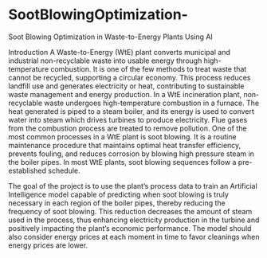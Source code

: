 # SootBlowingOptimization-
Soot Blowing Optimization in Waste-to-Energy Plants Using AI

Introduction
A Waste-to-Energy (WtE) plant converts municipal and industrial non-recyclable waste into usable energy
through high-temperature combustion. It is one of the few methods to treat waste that cannot be recycled,
supporting a circular economy. This process reduces landfill use and generates electricity or heat, contributing
to sustainable waste management and energy production.
In a WtE incineration plant, non-recyclable waste undergoes high-temperature combustion in a furnace.
The heat generated is piped to a steam boiler, and its energy is used to convert water into steam which drives
turbines to produce electricity. Flue gases from the combustion process are treated to remove pollution.
One of the most common processes in a WtE plant is soot blowing. It is a routine maintenance procedure
that maintains optimal heat transfer efficiency, prevents fouling, and reduces corrosion by blowing high pressure steam in the boiler pipes. In most WtE plants, soot blowing sequences follow a pre-established
schedule.

The goal of the project is to use the plant’s process data to train an Artificial Intelligence model capable
of predicting when soot blowing is truly necessary in each region of the boiler pipes, thereby reducing the
frequency of soot blowing. This reduction decreases the amount of steam used in the process, thus enhancing
electricity production in the turbine and positively impacting the plant’s economic performance. The model
should also consider energy prices at each moment in time to favor cleanings when energy prices are lower.
